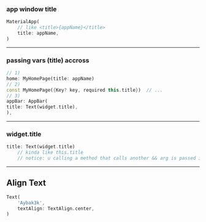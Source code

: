 ### app window title
```dart
MaterialApp(
    // like <title>{appName}</title>
    title: appName,
)
```
___

### passing vars (title) accross
```dart
// 1)
home: MyHomePage(title: appName)
// 2)
const MyHomePage({Key? key, required this.title})  // ...
// 3)
appBar: AppBar(
title: Text(widget.title),
),
```
___

### widget.title
```dart
title: Text(widget.title)
    // kinda like this.title
    // notice: u calling a method that calls another && arg is passed in line
```
___

## Align Text
```dart
Text(
    'Aybak3k',
    textAlign: TextAlign.center,
)
```